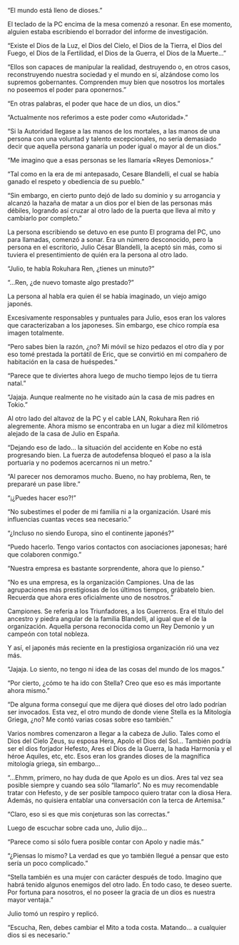 
“El mundo está lleno de dioses.”

El teclado de la PC encima de la mesa comenzó a resonar. En ese momento, alguien estaba escribiendo el borrador del informe de investigación.

“Existe el Dios de la Luz, el Dios del Cielo, el Dios de la Tierra, el Dios del Fuego, el Dios de la Fertilidad, el Dios de la Guerra, el Dios de la Muerte...”

“Ellos son capaces de manipular la realidad, destruyendo o, en otros casos, reconstruyendo nuestra sociedad y el mundo en sí, alzándose como los supremos gobernantes. Comprenden muy bien que nosotros los mortales no poseemos el poder para oponernos.”

“En otras palabras, el poder que hace de un dios, un dios.” 

“Actualmente nos referimos a este poder como «Autoridad».”

“Si la Autoridad llegase a las manos de los mortales, a las manos de una persona con una voluntad y talento excepcionales, no sería demasiado decir que aquella persona ganaría un poder igual o mayor al de un dios.”

“Me imagino que a esas personas se les llamaría «Reyes Demonios».”

“Tal como en la era de mi antepasado, Cesare Blandelli, el cual se había ganado el respeto y obediencia de su pueblo.”

“Sin embargo, en cierto punto dejó de lado su dominio y su arrogancia y alcanzó la hazaña de matar a un dios por el bien de las personas más débiles, logrando así cruzar al otro lado de la puerta que lleva al mito y cambiarlo por completo.”

La persona escribiendo se detuvo en ese punto El programa del PC, uno para llamadas, comenzó a sonar. Era un número desconocido, pero la persona en el escritorio, Julio César Blandelli, la aceptó sin más, como si tuviera el presentimiento de quién era la persona al otro lado.

“Julio, te habla Rokuhara Ren, ¿tienes un minuto?” 

“...Ren, ¿de nuevo tomaste algo prestado?”

La persona al habla era quien él se había imaginado, un viejo amigo japonés.

Excesivamente responsables y puntuales para Julio, esos eran los valores que caracterizaban a los japoneses. Sin embargo, ese chico rompía esa imagen totalmente.

“Pero sabes bien la razón, ¿no? Mi móvil se hizo pedazos el otro día y por eso tomé prestada la portátil de Eric, que se convirtió en mi compañero de habitación en la casa de huéspedes.”

“Parece que te diviertes ahora luego de mucho tiempo lejos de tu tierra natal.” 

“Jajaja. Aunque realmente no he visitado aún la casa de mis padres en Tokio.”

Al otro lado del altavoz de la PC y el cable LAN, Rokuhara Ren rió alegremente. Ahora mismo se encontraba en un lugar a diez mil kilómetros alejado de la casa de Julio en España.

“Dejando eso de lado... la situación del accidente en Kobe no está progresando bien. La fuerza de autodefensa bloqueó el paso a la isla portuaria y no podemos acercarnos ni un metro.”

“Al parecer nos demoramos mucho. Bueno, no hay problema, Ren, te prepararé un pase libre.”

“¡¿Puedes hacer eso?!”

“No subestimes el poder de mi familia ni a la organización. Usaré mis influencias cuantas veces sea necesario.”

“¿Incluso no siendo Europa, sino el continente japonés?”

“Puedo hacerlo. Tengo varios contactos con asociaciones japonesas; haré que colaboren conmigo.”

“Nuestra empresa es bastante sorprendente, ahora que lo pienso.”

“No es una empresa, es la organización Campiones. Una de las agrupaciones más prestigiosas de los últimos tiempos, grábatelo bien. Recuerda que ahora eres oficialmente uno de nosotros.”

Campiones. Se refería a los Triunfadores, a los Guerreros. Era el título del ancestro y piedra angular de la familia Blandelli, al igual que el de la organización. Aquella persona reconocida como un Rey Demonio y un campeón con total nobleza.

Y así, el japonés más reciente en la prestigiosa organización rió una vez más. 

“Jajaja. Lo siento, no tengo ni idea de las cosas del mundo de los magos.”

“Por cierto, ¿cómo te ha ido con Stella? Creo que eso es más importante ahora mismo.”

“De alguna forma conseguí que me dijera qué dioses del otro lado podrían ser invocados. Esta vez, el otro mundo de donde viene Stella es la Mitología Griega, ¿no? Me contó varias cosas sobre eso también.”

Varios nombres comenzaron a llegar a la cabeza de Julio. Tales como el Dios del Cielo Zeus, su esposa Hera, Apolo el Dios del Sol... También podría ser el dios forjador Hefesto, Ares el Dios de la Guerra, la hada Harmonía y el héroe Aquiles, etc, etc. Esos eran los grandes dioses de la magnífica mitología griega, sin embargo...

“...Ehmm, primero, no hay duda de que Apolo es un dios. Ares tal vez sea posible siempre y cuando sea sólo “llamarlo”. No es muy recomendable tratar con Hefesto, y de ser posible tampoco quiero tratar con la diosa Hera. Además, no quisiera entablar una conversación con la terca de Artemisa.”

“Claro, eso si es que mis conjeturas son las correctas.”

Luego de escuchar sobre cada uno, Julio dijo...

“Parece como si sólo fuera posible contar con Apolo y nadie más.”

“¿Piensas lo mismo? La verdad es que yo también llegué a pensar que esto sería un poco complicado.”

“Stella también es una mujer con carácter después de todo. Imagino que habrá tenido algunos enemigos del otro lado. En todo caso, te deseo suerte. Por fortuna para nosotros, el no poseer la gracia de un dios es nuestra mayor ventaja.”

Julio tomó un respiro y replicó.

“Escucha, Ren, debes cambiar el Mito a toda costa. Matando... a cualquier dios si es necesario.”